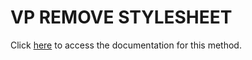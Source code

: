 <!---->
# VP REMOVE STYLESHEET

Click [here](https://developer.4d.com/docs/ViewPro/commands/vp-remove-stylesheet) to access the documentation for this method.


